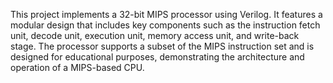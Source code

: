This project implements a 32-bit MIPS processor using Verilog. It features a modular design that includes key components such as the instruction fetch unit, decode unit, execution unit, memory access unit, and write-back stage. The processor supports a subset of the MIPS instruction set and is designed for educational purposes, demonstrating the architecture and operation of a MIPS-based CPU.
